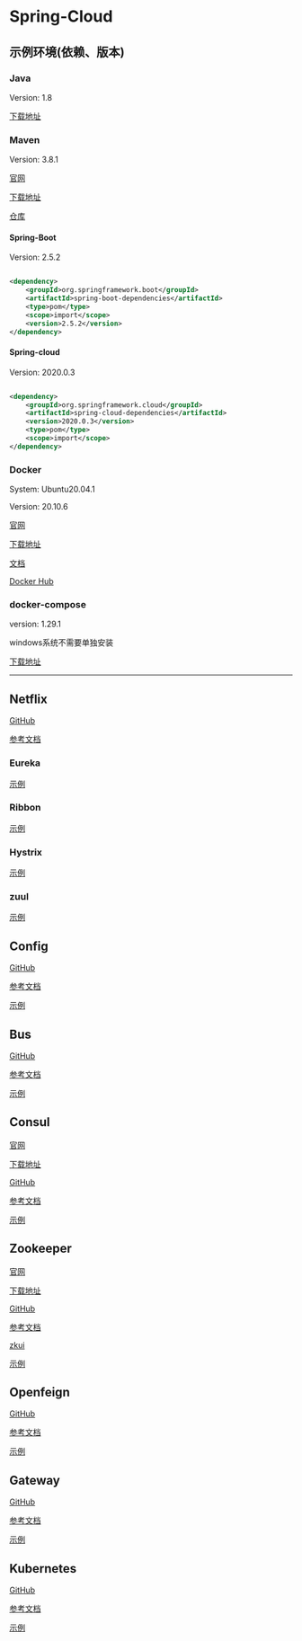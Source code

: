 # Spring-Cloud

## 示例环境(依赖、版本)

### Java

Version: 1.8

[下载地址](https://www.oracle.com/java/technologies/javase/javase-jdk8-downloads.html)

### Maven

Version: 3.8.1

[官网](https://maven.apache.org/)

[下载地址](https://maven.apache.org/download.cgi)

[仓库](https://mvnrepository.com/)

#### Spring-Boot

Version: 2.5.2

```xml

<dependency>
    <groupId>org.springframework.boot</groupId>
    <artifactId>spring-boot-dependencies</artifactId>
    <type>pom</type>
    <scope>import</scope>
    <version>2.5.2</version>
</dependency>
```

#### Spring-cloud

Version: 2020.0.3

```xml

<dependency>
    <groupId>org.springframework.cloud</groupId>
    <artifactId>spring-cloud-dependencies</artifactId>
    <version>2020.0.3</version>
    <type>pom</type>
    <scope>import</scope>
</dependency>
```

### Docker

System: Ubuntu20.04.1

Version: 20.10.6

[官网](https://www.docker.com/)

[下载地址](https://www.docker.com/products/docker-desktop)

[文档](https://docs.docker.com/)

[Docker Hub](https://hub.docker.com/)

### docker-compose

version: 1.29.1

windows系统不需要单独安装

[下载地址](https://github.com/docker/compose/releases)

---

## Netflix

[GitHub](https://github.com/spring-cloud/spring-cloud-netflix)

[参考文档](https://spring.io/projects/spring-cloud-netflix)

### Eureka

[示例](./netflix/eureka)

### Ribbon

[示例](./netflix/ribbon)

### Hystrix

[示例](./netflix/hystrix)

### zuul

[示例](./netflix/zuul)

## Config

[GitHub](https://github.com/spring-cloud/spring-cloud-config)

[参考文档](https://docs.spring.io/spring-cloud-config/docs/current/reference/html/)

[示例](./config)

## Bus

[GitHub](https://github.com/spring-cloud/spring-cloud-bus)

[参考文档](https://docs.spring.io/spring-cloud-bus/docs/current/reference/html/)

[示例](./bus)

## Consul

[官网](https://www.consul.io/)

[下载地址](https://www.consul.io/downloads)

[GitHub](https://github.com/spring-cloud/spring-cloud-consul)

[参考文档](https://spring.io/projects/spring-cloud-consul)

[示例](./consul)

## Zookeeper

[官网](https://zookeeper.apache.org/)

[下载地址](https://zookeeper.apache.org/releases.html#download)

[GitHub](https://github.com/spring-cloud/spring-cloud-zookeeper)

[参考文档](https://docs.spring.io/spring-cloud-zookeeper/docs/current/reference/html/)

[zkui](https://github.com/DeemOpen/zkui)

[示例](./zookeeper)

## Openfeign

[GitHub](https://github.com/spring-cloud/spring-cloud-openfeign)

[参考文档](https://docs.spring.io/spring-cloud-openfeign/docs/current/reference/html/)

[示例](./openfeign)

## Gateway

[GitHub](https://github.com/spring-cloud/spring-cloud-gateway)

[参考文档](https://docs.spring.io/spring-cloud-gateway/docs/current/reference/html/)

[示例](./gateway)


## Kubernetes

[GitHub](https://github.com/spring-cloud/spring-cloud-kubernetes)

[参考文档](https://docs.spring.io/spring-cloud-kubernetes/docs/current/reference/html/)

[示例](./kubernetes)
